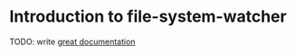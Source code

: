 # Introduction to file-system-watcher

TODO: write [great documentation](http://jacobian.org/writing/what-to-write/)

